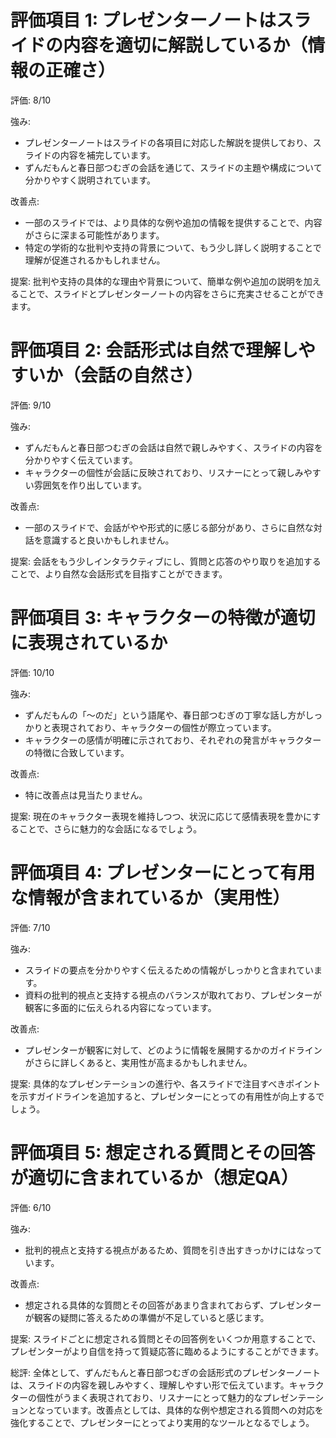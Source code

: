 # 評価項目 1: プレゼンターノートはスライドの内容を適切に解説しているか（情報の正確さ）
評価: 8/10

強み:
- プレゼンターノートはスライドの各項目に対応した解説を提供しており、スライドの内容を補完しています。
- ずんだもんと春日部つむぎの会話を通じて、スライドの主題や構成について分かりやすく説明されています。

改善点:
- 一部のスライドでは、より具体的な例や追加の情報を提供することで、内容がさらに深まる可能性があります。
- 特定の学術的な批判や支持の背景について、もう少し詳しく説明することで理解が促進されるかもしれません。

提案:
批判や支持の具体的な理由や背景について、簡単な例や追加の説明を加えることで、スライドとプレゼンターノートの内容をさらに充実させることができます。

# 評価項目 2: 会話形式は自然で理解しやすいか（会話の自然さ）
評価: 9/10

強み:
- ずんだもんと春日部つむぎの会話は自然で親しみやすく、スライドの内容を分かりやすく伝えています。
- キャラクターの個性が会話に反映されており、リスナーにとって親しみやすい雰囲気を作り出しています。

改善点:
- 一部のスライドで、会話がやや形式的に感じる部分があり、さらに自然な対話を意識すると良いかもしれません。

提案:
会話をもう少しインタラクティブにし、質問と応答のやり取りを追加することで、より自然な会話形式を目指すことができます。

# 評価項目 3: キャラクターの特徴が適切に表現されているか
評価: 10/10

強み:
- ずんだもんの「〜のだ」という語尾や、春日部つむぎの丁寧な話し方がしっかりと表現されており、キャラクターの個性が際立っています。
- キャラクターの感情が明確に示されており、それぞれの発言がキャラクターの特徴に合致しています。

改善点:
- 特に改善点は見当たりません。

提案:
現在のキャラクター表現を維持しつつ、状況に応じて感情表現を豊かにすることで、さらに魅力的な会話になるでしょう。

# 評価項目 4: プレゼンターにとって有用な情報が含まれているか（実用性）
評価: 7/10

強み:
- スライドの要点を分かりやすく伝えるための情報がしっかりと含まれています。
- 資料の批判的視点と支持する視点のバランスが取れており、プレゼンターが観客に多面的に伝えられる内容になっています。

改善点:
- プレゼンターが観客に対して、どのように情報を展開するかのガイドラインがさらに詳しくあると、実用性が高まるかもしれません。

提案:
具体的なプレゼンテーションの進行や、各スライドで注目すべきポイントを示すガイドラインを追加すると、プレゼンターにとっての有用性が向上するでしょう。

# 評価項目 5: 想定される質問とその回答が適切に含まれているか（想定QA）
評価: 6/10

強み:
- 批判的視点と支持する視点があるため、質問を引き出すきっかけにはなっています。

改善点:
- 想定される具体的な質問とその回答があまり含まれておらず、プレゼンターが観客の疑問に答えるための準備が不足していると感じます。

提案:
スライドごとに想定される質問とその回答例をいくつか用意することで、プレゼンターがより自信を持って質疑応答に臨めるようにすることができます。

総評:
全体として、ずんだもんと春日部つむぎの会話形式のプレゼンターノートは、スライドの内容を親しみやすく、理解しやすい形で伝えています。キャラクターの個性がうまく表現されており、リスナーにとって魅力的なプレゼンテーションとなっています。改善点としては、具体的な例や想定される質問への対応を強化することで、プレゼンターにとってより実用的なツールとなるでしょう。
